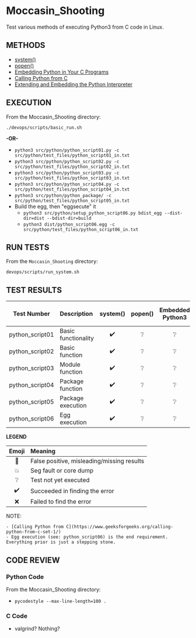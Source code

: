 # Moccasin_Shooting
Test various methods of executing Python3 from C code in Linux.

## METHODS

* [system()](http://man7.org/linux/man-pages/man3/system.3.html)
* [popen()](http://man7.org/linux/man-pages/man3/popen.3.html)
* [Embedding Python in Your C Programs](https://www.linuxjournal.com/article/8497)
* [Calling Python from C](https://www.geeksforgeeks.org/calling-python-from-c-set-1/)
* [Extending and Embedding the Python Interpreter](https://docs.python.org/3/extending/)

## EXECUTION

From the Moccasin_Shooting directory:

`./devops/scripts/basic_run.sh`

**-OR-**

* `python3 src/python/python_script01.py -c src/python/test_files/python_script01_in.txt`
* `python3 src/python/python_script02.py -c src/python/test_files/python_script02_in.txt`
* `python3 src/python/python_script03.py -c src/python/test_files/python_script03_in.txt`
* `python3 src/python/python_script04.py -c src/python/test_files/python_script04_in.txt`
* `python3 src/python/python_package/ -c src/python/test_files/python_script05_in.txt`
* Build the egg, then "eggsecute" it
	* `python3 src/python/setup_python_script06.py bdist_egg --dist-dir=dist --bdist-dir=build`
	* `python3 dist/python_script06.egg -c src/python/test_files/python_script06_in.txt`

## RUN TESTS

From the `Moccasin_Shooting` directory:

`devops/scripts/run_system.sh`

## TEST RESULTS

| Test Number     | Description         | system()           | popen()         | Embedded Python3 | Calling Python from C | Embedding the Python Interpreter | 
| :-------------: | :------------------ | :----------------: | :-------------: | :-------------: | :-------------: | :-------------: |
| python_script01 | Basic functionality | :heavy_check_mark: | :grey_question: | :grey_question: | :grey_question: | :grey_question: |
| python_script02 | Basic function      | :heavy_check_mark: | :grey_question: | :grey_question: | :grey_question: | :grey_question: |
| python_script03 | Module function     | :heavy_check_mark: | :grey_question: | :grey_question: | :grey_question: | :grey_question: |
| python_script04 | Package function    | :heavy_check_mark: | :grey_question: | :grey_question: | :grey_question: | :grey_question: |
| python_script05 | Package execution   | :heavy_check_mark: | :grey_question: | :grey_question: | :grey_question: | :grey_question: |
| python_script06 | Egg execution       | :heavy_check_mark: | :grey_question: | :grey_question: | :grey_question: | :grey_question: |

**LEGEND**

| Emoji              | Meaning                                    |
| :----------------: | :----------------------------------------- |
| :anger:            | False positive, misleading/missing results |
| :boom:             | Seg fault or core dump                     |
| :grey_question:    | Test not yet executed                      |
| :heavy_check_mark: | Succeeded in finding the error             |
| :x:                | Failed to find the error                   |

NOTE:

	- [Calling Python from C](https://www.geeksforgeeks.org/calling-python-from-c-set-1/)
	- Egg execution (see: python_script06) is the end requirement.  Everything prior is just a stepping stone.

## CODE REVIEW

### Python Code

From the Moccasin_Shooting directory:

* `pycodestyle --max-line-length=100 .`

### C Code

* valgrind?  Nothing?
